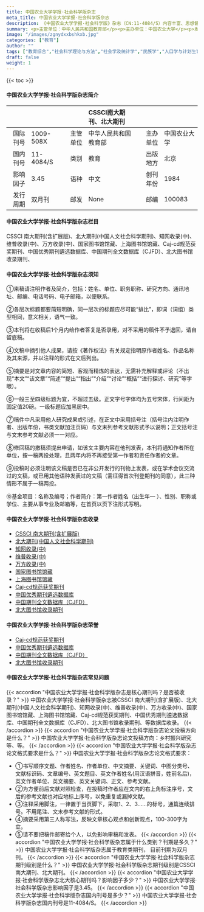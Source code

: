 ```yaml
---
title: 中国农业大学学报·社会科学版杂志
meta_title: 中国农业大学学报·社会科学版杂志
description: 《中国农业大学学报·社会科学版》杂志（CN:11-4084/S）内容丰富、思想健康，1984年创刊，目前以双月刊形式发行，刊物对外积极扩大宣传，致力于提高杂志质量与影响。期刊以“认识中国社会，观照乡村发展”为办刊宗旨，注重刊发基于中国经验的发展转型研究与乡土社会研究的优秀成果。 期刊为双月刊，常设发展转型、乡土社会、经济管理等栏目，并不定期开设经典议题与前沿议题的专栏与专刊。作为国家社会科学基金资助期刊，它还入选了中文社会科学引文索引（CSSCI）来源期刊、全国中文核心期刊、中国人文社会科学核心期刊等多个权威期刊目录。《中国农业大学学报·社会科学版》致力于推动社会科学领域的学术交流与理论创新，尤其关注与乡村社会发展密切相关的现实与政策问题
summary: <p>主管单位：中华人民共和国教育部</p><p>主办单位：中国农业大学</p><p>发行级别：CSSCI南大期刊、北大期刊</p><p>发行周期：双月刊</p>
image: "/images/zgnydxxbshkxb.jpg"
categories: ["教育"]
author: ""
tags: ["教育综合","社会科学理论与方法","社会学及统计学","民族学","人口学与计划生育","人才学与劳动科学","教育理论与教育管理","学前教育","初等教育","中等教育","高等教育","职业教育","成人教育与特殊教育","体育",]
draft: false
weight: 1
---
```


{{< toc >}}

#### 中国农业大学学报·社会科学版杂志简介
|               |                               |               | CSSCI南大期刊、北大期刊        |               |                           |
| ------------: | :---------------------------- | ------------: | :---------------------------- | ------------: | :------------------------ |
| 国际刊号      | 1009-508X   | 主管单位      | 中华人民共和国教育部     | 主办单位      | 中国农业大学     |
| 国内刊号      | 11-4084/S        | 类别          | 教育       | 出版地方      | 北京           |
| 影响因子      | 3.45        | 语种          | 中文             | 创刊年份      | 1984    |
| 发行周期      | 双月刊    | 邮发          | None              | 邮编          | 100083      |

#### 中国农业大学学报·社会科学版杂志栏目
<span>CSSCI 南大期刊(含扩展版)</span>、<span>北大期刊(中国人文社会科学期刊)</span>、<span>知网收录(中)</span>、<span>维普收录(中)</span>、<span>万方收录(中)</span>、<span>国家图书馆馆藏</span>、<span>上海图书馆馆藏</span>、<span>Caj-cd规范获奖期刊</span>、<span>中国优秀期刊遴选数据库</span>、<span>中国期刊全文数据库（CJFD）</span>、<span>北大图书馆收录期刊</span>、

#### 中国农业大学学报·社会科学版杂志须知
<p><p>
	①来稿请注明作者及简介，包括：姓名、单位、职务职称、研究方向、通讯地址、邮编、电话号码、电子邮箱，以便联系。
</p><p>
	②各层次标题都要简短明确，同一层次的标题应尽可能“排比”，即词（词组）类型相同，意义相关，语气一致。
</p><p>
	③本刊将在收稿后1个月内给作者答复是否录用，对不采用的稿件不予退回，请自留底稿。
</p><p>
	④文稿中摘引他人成果，请按《著作权法》有关规定指明原作者姓名、作品名称及其来源，并以注释的形式在文后列出。
</p><p>
	⑤摘要是对文章内容的简短、客观而精炼的表达，无需补充解释或评论（不出现“本文”“该文章”“简述”“提出”“指出”“介绍”“讨论”“概括”“进行探讨、研究”等字眼）。
</p><p>
	⑥一般三至四级标题为宜，不超过五级。正文字号字体均为五号宋体，行间距为固定值20磅。一级标题应加黑居中。
</p><p>
	⑦稿件中凡采用他人研究成果或引述，在正文中采用括号注（括号注内注明作者、出版年份，书类文献加注页码）与文末列参考文献形式予以说明；正文括号注与文末参考文献必须一一对应。
</p><p>
	⑧修回稿的撤稿须提出申请，如该文主要内容在他刊发表，本刊将通知作者所在单位，按一稿两投处理，且两年内将不再接受第一作者和责任作者的文章。
</p><p>
	⑨投稿时必须注明该文稿是否已在非公开发行的刊物上发表，或在学术会议交流过的文稿，或已用其他语种发表过的文稿（需征得首次刊登期刊的同意），此三种情形不属于一稿两投。
</p><p>
	⑩基金项目：名称及编号；作者简介：第一作者姓名（出生年— ）、性别、职称或学位、主要从事专业及邮箱等，在首页以页下注形式写明。
</p></p>


#### 中国农业大学学报·社会科学版杂志收录
<ul>
    <li class="inline-block">
        <a class="bg-theme-light hover:bg-primary dark:bg-darkmode-theme-light dark:hover:bg-darkmode-primary dark:hover:text-dark m-1 block rounded px-3 py-1 hover:text-white" href="#中国农业大学学报·社会科学版杂志收录">
        CSSCI 南大期刊(含扩展版)
        </a>
    </li>
    <li class="inline-block">
        <a class="bg-theme-light hover:bg-primary dark:bg-darkmode-theme-light dark:hover:bg-darkmode-primary dark:hover:text-dark m-1 block rounded px-3 py-1 hover:text-white" href="#中国农业大学学报·社会科学版杂志收录">
        北大期刊(中国人文社会科学期刊)
        </a>
    </li>
    <li class="inline-block">
        <a class="bg-theme-light hover:bg-primary dark:bg-darkmode-theme-light dark:hover:bg-darkmode-primary dark:hover:text-dark m-1 block rounded px-3 py-1 hover:text-white" href="#中国农业大学学报·社会科学版杂志收录">
        知网收录(中)
        </a>
    </li>
    <li class="inline-block">
        <a class="bg-theme-light hover:bg-primary dark:bg-darkmode-theme-light dark:hover:bg-darkmode-primary dark:hover:text-dark m-1 block rounded px-3 py-1 hover:text-white" href="#中国农业大学学报·社会科学版杂志收录">
        维普收录(中)
        </a>
    </li>
    <li class="inline-block">
        <a class="bg-theme-light hover:bg-primary dark:bg-darkmode-theme-light dark:hover:bg-darkmode-primary dark:hover:text-dark m-1 block rounded px-3 py-1 hover:text-white" href="#中国农业大学学报·社会科学版杂志收录">
        万方收录(中)
        </a>
    </li>
    <li class="inline-block">
        <a class="bg-theme-light hover:bg-primary dark:bg-darkmode-theme-light dark:hover:bg-darkmode-primary dark:hover:text-dark m-1 block rounded px-3 py-1 hover:text-white" href="#中国农业大学学报·社会科学版杂志收录">
        国家图书馆馆藏
        </a>
    </li>
    <li class="inline-block">
        <a class="bg-theme-light hover:bg-primary dark:bg-darkmode-theme-light dark:hover:bg-darkmode-primary dark:hover:text-dark m-1 block rounded px-3 py-1 hover:text-white" href="#中国农业大学学报·社会科学版杂志收录">
        上海图书馆馆藏
        </a>
    </li>
    <li class="inline-block">
        <a class="bg-theme-light hover:bg-primary dark:bg-darkmode-theme-light dark:hover:bg-darkmode-primary dark:hover:text-dark m-1 block rounded px-3 py-1 hover:text-white" href="#中国农业大学学报·社会科学版杂志收录">
        Caj-cd规范获奖期刊
        </a>
    </li>
    <li class="inline-block">
        <a class="bg-theme-light hover:bg-primary dark:bg-darkmode-theme-light dark:hover:bg-darkmode-primary dark:hover:text-dark m-1 block rounded px-3 py-1 hover:text-white" href="#中国农业大学学报·社会科学版杂志收录">
        中国优秀期刊遴选数据库
        </a>
    </li>
    <li class="inline-block">
        <a class="bg-theme-light hover:bg-primary dark:bg-darkmode-theme-light dark:hover:bg-darkmode-primary dark:hover:text-dark m-1 block rounded px-3 py-1 hover:text-white" href="#中国农业大学学报·社会科学版杂志收录">
        中国期刊全文数据库（CJFD）
        </a>
    </li>
    <li class="inline-block">
        <a class="bg-theme-light hover:bg-primary dark:bg-darkmode-theme-light dark:hover:bg-darkmode-primary dark:hover:text-dark m-1 block rounded px-3 py-1 hover:text-white" href="#中国农业大学学报·社会科学版杂志收录">
        北大图书馆收录期刊
        </a>
    </li>
</ul>



#### 中国农业大学学报·社会科学版杂志荣誉
<ul>
    <li class="inline-block">
        <a class="bg-theme-light hover:bg-primary dark:bg-darkmode-theme-light dark:hover:bg-darkmode-primary dark:hover:text-dark m-1 block rounded px-3 py-1 hover:text-white" href="#中国农业大学学报·社会科学版杂志荣誉">
        Caj-cd规范获奖期刊
        </a>
    </li>
    <li class="inline-block">
        <a class="bg-theme-light hover:bg-primary dark:bg-darkmode-theme-light dark:hover:bg-darkmode-primary dark:hover:text-dark m-1 block rounded px-3 py-1 hover:text-white" href="#中国农业大学学报·社会科学版杂志荣誉">
        中国优秀期刊遴选数据库
        </a>
    </li>
    <li class="inline-block">
        <a class="bg-theme-light hover:bg-primary dark:bg-darkmode-theme-light dark:hover:bg-darkmode-primary dark:hover:text-dark m-1 block rounded px-3 py-1 hover:text-white" href="#中国农业大学学报·社会科学版杂志荣誉">
        中国期刊全文数据库（CJFD）
        </a>
    </li>
    <li class="inline-block">
        <a class="bg-theme-light hover:bg-primary dark:bg-darkmode-theme-light dark:hover:bg-darkmode-primary dark:hover:text-dark m-1 block rounded px-3 py-1 hover:text-white" href="#中国农业大学学报·社会科学版杂志荣誉">
        北大图书馆收录期刊
        </a>
    </li>
</ul>












#### 中国农业大学学报·社会科学版杂志常见问题
{{< accordion "中国农业大学学报·社会科学版杂志是核心期刊吗？是否被收录？" >}}
中国农业大学学报·社会科学版杂志被CSSCI 南大期刊(含扩展版)、北大期刊(中国人文社会科学期刊)、知网收录(中)、维普收录(中)、万方收录(中)、国家图书馆馆藏、上海图书馆馆藏、Caj-cd规范获奖期刊、中国优秀期刊遴选数据库、中国期刊全文数据库（CJFD）、北大图书馆收录期刊、等数据库收录。
{{< /accordion >}}
{{< accordion "中国农业大学学报·社会科学版杂志论文投稿方向是什么？" >}}
中国农业大学学报·社会科学版杂志论文投稿方向：乡村振兴研究等、等。
{{< /accordion >}}
{{< accordion "中国农业大学学报·社会科学版杂志论文格式要求是什么？" >}}
中国农业大学学报·社会科学版杂志论文格式要求：
- ①书写顺序文题、作者姓名、作者单位、中文摘要、关键词、中图分类号、文献标识码、文章编号、英文题目、英文作者姓名(用汉语拼音，姓前名后)，英文作者单位、英文摘要、英文关键词、正文、参考文献。
- ②为方便前后文献对照检查，在投稿时作者应在文内的右上角标注序号，文后的参考文献也对应地标上序号，以免重复或漏掉文献。
- ③注释采用脚注，一律置于当页脚下，采取1、2、3……的标号，通篇连续排号。不用尾注、文末参考文献的形式。
- ④摘要采用第三人称写法，反映文章核心观点和创新观点，100-300字为宜。
- ⑤请不要把稿件邮寄给个人，以免影响审稿和发表。
{{< /accordion >}}
{{< accordion "中国农业大学学报·社会科学版杂志属于什么类别？刊期是多久？" >}}
中国农业大学学报·社会科学版杂志属于教育类期刊， 目前刊期为双月刊。
{{< /accordion >}}
{{< accordion "中国农业大学学报·社会科学版杂志期刊级别是什么？" >}}
中国农业大学学报·社会科学版杂志期刊级别是CSSCI南大期刊、北大期刊。
{{< /accordion >}}
{{< accordion "中国农业大学学报·社会科学版杂志北大核心期刊吗？影响因子多少？" >}}
中国农业大学学报·社会科学版杂志影响因子是3.45。
{{< /accordion >}}
{{< accordion "中国农业大学学报·社会科学版杂志国内刊号是多少？" >}}
中国农业大学学报·社会科学版杂志国内刊号是11-4084/S。
{{< /accordion >}}